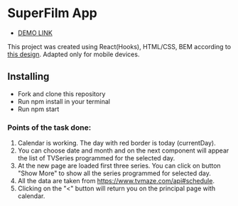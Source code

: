 # SuperFilm App

- [DEMO LINK](https://obashmakov.github.io/Super-Film/)

This project was created using React(Hooks), HTML/CSS, BEM according to [this design](https://drive.google.com/drive/folders/1Pk2tdkPJbDKoal--aR898wPD_SlnSnKN). Adapted only for mobile devices.

## Installing

- Fork and clone this repository
- Run npm install in your terminal
- Run npm start

### Points of the task done:
1) Calendar is working. The day with red border is today (currentDay).
2) You can choose date and month and on the next component will appear the list of TVSeries programmed for the selected day.
3) At the new page are loaded first three series. You can click on button "Show More" to show all the series programmed for selected day.
4) All the data are taken from https://www.tvmaze.com/api#schedule.
5) Clicking on the "<" button will return you on the principal page with calendar.

